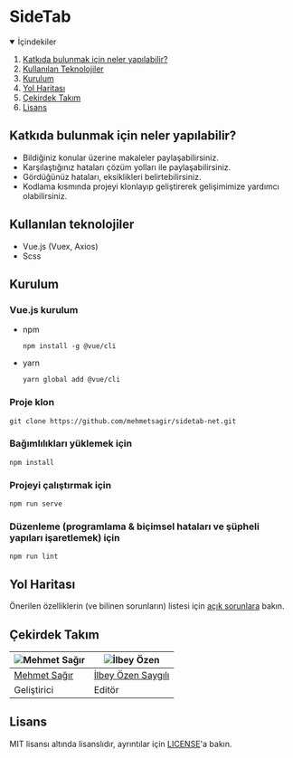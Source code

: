 # SideTab

<details open="open">
  <summary>İçindekiler</summary>
  <ol>
    <li>
      <a href="#katkıda-bulunmak-için-neler-yapılabilir">Katkıda bulunmak için neler yapılabilir?</a>
    </li>
    <li>
      <a href="#kullanılan-teknolojiler">Kullanılan Teknolojiler</a>
    </li>
    <li>
      <a href="#kurulum">Kurulum</a>
    </li>
    <li><a href="#yol-haritası">Yol Haritası</a></li>
    <li><a href="#çekirdek-takım">Çekirdek Takım</a></li>
    <li><a href="#lisans">Lisans</a></li>
  </ol>
</details>

## Katkıda bulunmak için neler yapılabilir?
- Bildiğiniz konular üzerine makaleler paylaşabilirsiniz.
- Karşılaştığınız hataları çözüm yolları ile paylaşabilirsiniz.
- Gördüğünüz hataları, eksiklikleri belirtebilirsiniz.
- Kodlama kısmında projeyi klonlayıp geliştirerek gelişimimize yardımcı olabilirsiniz.

## Kullanılan teknolojiler
* Vue.js (Vuex, Axios)
* Scss


## Kurulum
### Vue.js kurulum
* npm 
  ```
  npm install -g @vue/cli
  ```
* yarn
  ```
  yarn global add @vue/cli
  ```

### Proje klon
   ```
   git clone https://github.com/mehmetsagir/sidetab-net.git
   ```

### Bağımlılıkları yüklemek için
   ```
   npm install
   ```
### Projeyi çalıştırmak için
   ```
   npm run serve
   ```
### Düzenleme (programlama & biçimsel hataları ve şüpheli yapıları işaretlemek) için
   ```
   npm run lint
   ```

## Yol Haritası

Önerilen özelliklerin (ve bilinen sorunların) listesi için [açık sorunlara](https://github.com/mehmetsagir/sidetab-net/issues) bakın.


## Çekirdek Takım

| ![Mehmet Sağır](https://avatars3.githubusercontent.com/u/62952843?s=460&u=2297460ffcba89d00fa2df940164a51e3be2f412&v=4) | ![İlbey Özen](https://avatars2.githubusercontent.com/u/73201143?s=460&u=1596fc695380837f079fad485b16b46eb7ab90bd&v=4) | 
| --- | --- |
| [Mehmet Sağır](https://github.com/mehmetsagir) | [İlbey Özen Saygılı](https://github.com/ilbeyozen) | 
| Geliştirici | Editör


## Lisans
MIT lisansı altında lisanslıdır, ayrıntılar için [LICENSE](LICENSE)'a bakın.
